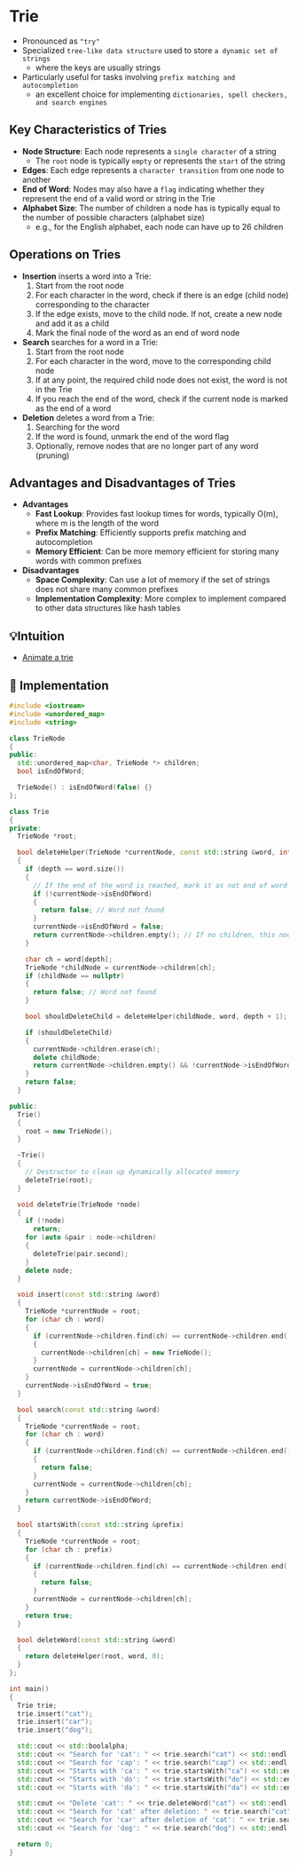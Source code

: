 # Trie
- Pronounced as `"try"`
- Specialized `tree-like data structure` used to store `a dynamic set of strings`
  - where the keys are usually strings
- Particularly useful for tasks involving `prefix matching and autocompletion`
  - an excellent choice for implementing `dictionaries, spell checkers, and search engines`


Key Characteristics of Tries
---
- **Node Structure**: Each node represents a `single character` of a string
  - The `root` node is typically `empty` or represents the `start` of the string
- **Edges**: Each edge represents a `character transition` from one node to another
- **End of Word**: Nodes may also have a `flag` indicating whether they represent the end of a valid word or string in the Trie
- **Alphabet Size**: The number of children a node has is typically equal to the number of possible characters (alphabet size)
  - e.g., for the English alphabet, each node can have up to 26 children


Operations on Tries
---
- **Insertion** inserts a word into a Trie:
  1. Start from the root node
  2. For each character in the word, check if there is an edge (child node) corresponding to the character
  3. If the edge exists, move to the child node. If not, create a new node and add it as a child
  4. Mark the final node of the word as an end of word node
- **Search** searches for a word in a Trie:
  1. Start from the root node
  2. For each character in the word, move to the corresponding child node
  3. If at any point, the required child node does not exist, the word is not in the Trie
  4. If you reach the end of the word, check if the current node is marked as the end of a word
- **Deletion** deletes a word from a Trie:
  1. Searching for the word
  2. If the word is found, unmark the end of the word flag
  3. Optionally, remove nodes that are no longer part of any word (pruning)


Advantages and Disadvantages of Tries
---
- **Advantages**
  - **Fast Lookup**: Provides fast lookup times for words, typically O(m), where m is the length of the word
  - **Prefix Matching**: Efficiently supports prefix matching and autocompletion
  - **Memory Efficient**: Can be more memory efficient for storing many words with common prefixes
- **Disadvantages**
  - **Space Complexity**: Can use a lot of memory if the set of strings does not share many common prefixes
  - **Implementation Complexity**: More complex to implement compared to other data structures like hash tables


💡Intuition
---
- [Animate a trie](https://www.cs.usfca.edu/~galles/visualization/Trie.html)


🏃 Implementation
---
```c++
#include <iostream>
#include <unordered_map>
#include <string>

class TrieNode
{
public:
  std::unordered_map<char, TrieNode *> children;
  bool isEndOfWord;

  TrieNode() : isEndOfWord(false) {}
};

class Trie
{
private:
  TrieNode *root;

  bool deleteHelper(TrieNode *currentNode, const std::string &word, int depth)
  {
    if (depth == word.size())
    {
      // If the end of the word is reached, mark it as not end of word
      if (!currentNode->isEndOfWord)
      {
        return false; // Word not found
      }
      currentNode->isEndOfWord = false;
      return currentNode->children.empty(); // If no children, this node can be deleted
    }

    char ch = word[depth];
    TrieNode *childNode = currentNode->children[ch];
    if (childNode == nullptr)
    {
      return false; // Word not found
    }

    bool shouldDeleteChild = deleteHelper(childNode, word, depth + 1);

    if (shouldDeleteChild)
    {
      currentNode->children.erase(ch);
      delete childNode;
      return currentNode->children.empty() && !currentNode->isEndOfWord;
    }
    return false;
  }

public:
  Trie()
  {
    root = new TrieNode();
  }

  ~Trie()
  {
    // Destructor to clean up dynamically allocated memory
    deleteTrie(root);
  }

  void deleteTrie(TrieNode *node)
  {
    if (!node)
      return;
    for (auto &pair : node->children)
    {
      deleteTrie(pair.second);
    }
    delete node;
  }

  void insert(const std::string &word)
  {
    TrieNode *currentNode = root;
    for (char ch : word)
    {
      if (currentNode->children.find(ch) == currentNode->children.end())
      {
        currentNode->children[ch] = new TrieNode();
      }
      currentNode = currentNode->children[ch];
    }
    currentNode->isEndOfWord = true;
  }

  bool search(const std::string &word)
  {
    TrieNode *currentNode = root;
    for (char ch : word)
    {
      if (currentNode->children.find(ch) == currentNode->children.end())
      {
        return false;
      }
      currentNode = currentNode->children[ch];
    }
    return currentNode->isEndOfWord;
  }

  bool startsWith(const std::string &prefix)
  {
    TrieNode *currentNode = root;
    for (char ch : prefix)
    {
      if (currentNode->children.find(ch) == currentNode->children.end())
      {
        return false;
      }
      currentNode = currentNode->children[ch];
    }
    return true;
  }

  bool deleteWord(const std::string &word)
  {
    return deleteHelper(root, word, 0);
  }
};

int main()
{
  Trie trie;
  trie.insert("cat");
  trie.insert("car");
  trie.insert("dog");

  std::cout << std::boolalpha;
  std::cout << "Search for 'cat': " << trie.search("cat") << std::endl;    // true
  std::cout << "Search for 'cap': " << trie.search("cap") << std::endl;    // false
  std::cout << "Starts with 'ca': " << trie.startsWith("ca") << std::endl; // true
  std::cout << "Starts with 'do': " << trie.startsWith("do") << std::endl; // true
  std::cout << "Starts with 'da': " << trie.startsWith("da") << std::endl; // false

  std::cout << "Delete 'cat': " << trie.deleteWord("cat") << std::endl;                         // true
  std::cout << "Search for 'cat' after deletion: " << trie.search("cat") << std::endl;          // false
  std::cout << "Search for 'car' after deletion of 'cat': " << trie.search("car") << std::endl; // true
  std::cout << "Search for 'dog': " << trie.search("dog") << std::endl;                         // true

  return 0;
}
```